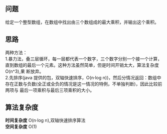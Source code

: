 ## 问题 ##
给定一个整型数组，在数组中找出由三个数组成的最大乘积，并输出这个乘积。  
## 思路 ##
两种方法：  
1.暴力法，叠三层循环，每一层都代表一个数字，三个数字分别一个接一个计算，直到数组的最后一个元素。这种方法虽然简单，但是时间开销太大，算法复杂度O(n^3),果
断放弃。    
2.先排序(java 提供的包，双轴快速排序，O(n·log n))，然后分情况返回：数组中存在正数与负数(全正或全负的情况是这一情况的特例，不单独判断)，因此比较前两项与
最后一项乘积与最后三项乘积的大小。
## 算法复杂度 ##
**时间复杂度** O(n·log n),双轴快速排序算法  
**空间复杂度** O(1)
